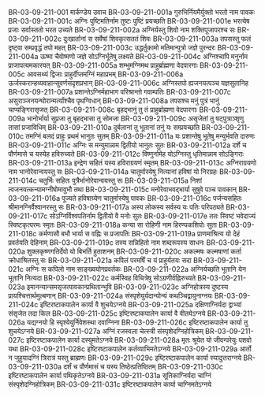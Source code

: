BR-03-09-211-001	मार्कण्डेय उवाच
BR-03-09-211-001a	गुरुभिर्नियमैर्युक्तो भरतो नाम पावकः
BR-03-09-211-001c	अग्निः पुष्टिमतिर्नाम तुष्टः पुष्टिं प्रयच्छति
BR-03-09-211-001e	भरत्येष प्रजाः सर्वास्ततो भरत उच्यते
BR-03-09-211-002a	अग्निर्यस्तु शिवो नाम शक्तिपूजापरश्च सः
BR-03-09-211-002c	दुःखार्तानां स सर्वेषां शिवकृत्सततं शिवः
BR-03-09-211-003a	तपसस्तु फलं दृष्ट्वा सम्प्रवृद्धं तपो महत्
BR-03-09-211-003c	उद्धर्तुकामो मतिमान्पुत्रो जज्ञे पुरन्दरः
BR-03-09-211-004a	ऊष्मा चैवोष्मणो जज्ञे सोऽग्निर्भूतेषु लक्ष्यते
BR-03-09-211-004c	अग्निश्चापि मनुर्नाम प्राजापत्यमकारयत्
BR-03-09-211-005a	शम्भुमग्निमथ प्राहुर्ब्राह्मणा वेदपारगाः
BR-03-09-211-005c	आवसथ्यं द्विजाः प्राहुर्दीप्तमग्निं महाप्रभम्
BR-03-09-211-006a	ऊर्जस्करान्हव्यवाहान्सुवर्णसदृशप्रभान्
BR-03-09-211-006c	अग्निस्तपो ह्यजनयत्पञ्च यज्ञसुतानिह
BR-03-09-211-007a	प्रशान्तेऽग्निर्महाभाग परिश्रान्तो गवाम्पतिः
BR-03-09-211-007c	असुराञ्जनयन्घोरान्मर्त्यांश्चैव पृथग्विधान्
BR-03-09-211-008a	तपसश्च मनुं पुत्रं भानुं चाप्यङ्गिरासृजत्
BR-03-09-211-008c	बृहद्भानुं तु तं प्राहुर्ब्राह्मणा वेदपारगाः
BR-03-09-211-009a	भानोर्भार्या सुप्रजा तु बृहद्भासा तु सोमजा
BR-03-09-211-009c	असृजेतां तु षट्पुत्राञ्शृणु तासां प्रजाविधिम्
BR-03-09-211-010a	दुर्बलानां तु भूतानां तनुं यः सम्प्रयच्छति
BR-03-09-211-010c	तमग्निं बलदं प्राहुः प्रथमं भानुतः सुतम्
BR-03-09-211-011a	यः प्रशान्तेषु भूतेषु मन्युर्भवति दारुणः
BR-03-09-211-011c	अग्निः स मन्युमान्नाम द्वितीयो भानुतः सुतः
BR-03-09-211-012a	दर्शे च पौर्णमासे च यस्येह हविरुच्यते
BR-03-09-211-012c	विष्णुर्नामेह योऽग्निस्तु धृतिमान्नाम सोऽङ्गिराः
BR-03-09-211-013a	इन्द्रेण सहितं यस्य हविराग्रयणं स्मृतम्
BR-03-09-211-013c	अग्निराग्रयणो नाम भानोरेवान्वयस्तु सः
BR-03-09-211-014a	चातुर्मास्येषु नित्यानां हविषां यो निरग्रहः
BR-03-09-211-014c	चतुर्भिः सहितः पुत्रैर्भानोरेवान्वयस्तु सः
BR-03-09-211-015a	निशां त्वजनयत्कन्यामग्नीषोमावुभौ तथा
BR-03-09-211-015c	मनोरेवाभवद्भार्या सुषुवे पञ्च पावकान्
BR-03-09-211-016a	पूज्यते हविषाग्र्येण चातुर्मास्येषु पावकः
BR-03-09-211-016c	पर्जन्यसहितः श्रीमानग्निर्वैश्वानरस्तु सः
BR-03-09-211-017a	अस्य लोकस्य सर्वस्य यः पतिः परिपठ्यते
BR-03-09-211-017c	सोऽग्निर्विश्वपतिर्नाम द्वितीयो वै मनोः सुतः
BR-03-09-211-017e	ततः स्विष्टं भवेदाज्यं स्विष्टकृत्परमः स्मृतः
BR-03-09-211-018a	कन्या सा रोहिणी नाम हिरण्यकशिपोः सुता
BR-03-09-211-018c	कर्मणासौ बभौ भार्या स वह्निः स प्रजापतिः
BR-03-09-211-019a	प्राणमाश्रित्य यो देहं प्रवर्तयति देहिनाम्
BR-03-09-211-019c	तस्य सन्निहितो नाम शब्दरूपस्य साधनः
BR-03-09-211-020a	शुक्लकृष्णगतिर्देवो यो बिभर्ति हुताशनम्
BR-03-09-211-020c	अकल्मषः कल्मषाणां कर्ता क्रोधाश्रितस्तु सः
BR-03-09-211-021a	कपिलं परमर्षिं च यं प्राहुर्यतयः सदा
BR-03-09-211-021c	अग्निः स कपिलो नाम साङ्ख्ययोगप्रवर्तकः
BR-03-09-211-022a	अग्निर्यच्छति भूतानि येन भूतानि नित्यदा
BR-03-09-211-022c	कर्मस्विह विचित्रेषु सोऽग्रणीर्वह्निरुच्यते
BR-03-09-211-023a	इमानन्यान्समसृजत्पावकान्प्रथितान्भुवि
BR-03-09-211-023c	अग्निहोत्रस्य दुष्टस्य प्रायश्चित्तार्थमुल्बणान्
BR-03-09-211-024a	संस्पृशेयुर्यदान्योन्यं कथञ्चिद्वायुनाग्नयः
BR-03-09-211-024c	इष्टिरष्टाकपालेन कार्या वै शुचयेऽग्नये
BR-03-09-211-025a	दक्षिणाग्निर्यदा द्वाभ्यां संसृजेत तदा किल
BR-03-09-211-025c	इष्टिरष्टाकपालेन कार्या वै वीतयेऽग्नये
BR-03-09-211-026a	यद्यग्नयो हि स्पृश्येयुर्निवेशस्था दवाग्निना
BR-03-09-211-026c	इष्टिरष्टाकपालेन कार्या तु शुचयेऽग्नये
BR-03-09-211-027a	अग्निं रजस्वला चेत्स्त्री संस्पृशेदग्निहोत्रिकम्
BR-03-09-211-027c	इष्टिरष्टाकपालेन कार्या दस्युमतेऽग्नये
BR-03-09-211-028a	मृतः श्रूयेत यो जीवन्परेयुः पशवो यथा
BR-03-09-211-028c	इष्टिरष्टाकपालेन कर्तव्याभिमतेऽग्नये
BR-03-09-211-029a	आर्तो न जुहुयादग्निं त्रिरात्रं यस्तु ब्राह्मणः
BR-03-09-211-029c	इष्टिरष्टाकपालेन कार्या स्यादुत्तराग्नये
BR-03-09-211-030a	दर्शं च पौर्णमासं च यस्य तिष्ठेत्प्रतिष्ठितम्
BR-03-09-211-030c	इष्टिरष्टाकपालेन कार्या पथिकृतेऽग्नये
BR-03-09-211-031a	सूतिकाग्निर्यदा चाग्निं संस्पृशेदग्निहोत्रिकम्
BR-03-09-211-031c	इष्टिरष्टाकपालेन कार्या चाग्निमतेऽग्नये

